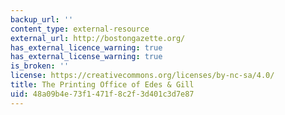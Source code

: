 ```yaml
---
backup_url: ''
content_type: external-resource
external_url: http://bostongazette.org/
has_external_licence_warning: true
has_external_license_warning: true
is_broken: ''
license: https://creativecommons.org/licenses/by-nc-sa/4.0/
title: The Printing Office of Edes & Gill
uid: 48a09b4e-73f1-471f-8c2f-3d401c3d7e87
---
```

